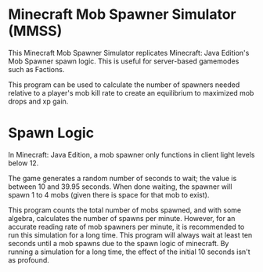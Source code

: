 # Minecraft Mob Spawner Simulator (MMSS)
This Minecraft Mob Spawner Simulator replicates Minecraft: Java Edition's Mob Spawner spawn logic. This is useful for server-based gamemodes such as Factions.

This program can be used to calculate the number of spawners needed relative to a player's mob kill rate to create an equilibrium to maximized mob drops and xp gain.

# Spawn Logic
In Minecraft: Java Edition, a mob spawner only functions in client light levels below 12.

The game generates a random number of seconds to wait; the value is between 10 and 39.95 seconds. When done waiting, the spawner will spawn 1 to 4 mobs (given there is space for that mob to exist).

This program counts the total number of mobs spawned, and with some algebra, calculates the number of spawns per minute. However, for an accurate reading rate of mob spawners per minute, it is recommended to run this simulation
for a long time. This program will always wait at least ten seconds until a mob spawns due to the spawn logic of minecraft. By running a simulation for a long time, the effect of the initial 10 seconds isn't as profound.
